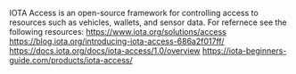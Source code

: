 IOTA Access is an open-source framework for controlling access to resources such as vehicles, wallets, and sensor data.
For refernece see the following resources:
https://www.iota.org/solutions/access
https://blog.iota.org/introducing-iota-access-686a2f017ff/
https://docs.iota.org/docs/iota-access/1.0/overview
https://iota-beginners-guide.com/products/iota-access/
